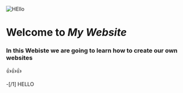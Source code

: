 ![HEllo](https://github.com/aurelia2024/aurelia2024.github.io/assets/168382911/7eee1a8c-0352-4179-8656-40c8c2723eaa)

# Welcome to *My Website*
### In this Webiste we are going to learn how to create our own websites
👍👍👍

-[/1] HELLO



